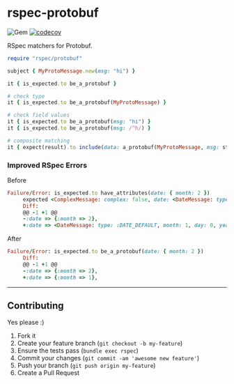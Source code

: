 rspec-protobuf
======
![Gem](https://img.shields.io/gem/dt/rspec-protobuf?style=plastic)
[![codecov](https://codecov.io/gh/dpep/rspec-protobuf/branch/main/graph/badge.svg)](https://codecov.io/gh/dpep/rspec-protobuf)

RSpec matchers for Protobuf.


```ruby
require "rspec/protobuf"

subject { MyProtoMessage.new(msg: "hi") }

it { is_expected.to be_a_protobuf }

# check type
it { is_expected.to be_a_protobuf(MyProtoMessage) }

# check field values
it { is_expected.to be_a_protobuf(msg: "hi") }
it { is_expected.to be_a_protobuf(msg: /^h/) }

# composite matching
it { expect(result).to include(data: a_protobuf(MyProtoMessage, msg: starting_with("h"))) }
```


### Improved RSpec Errors
Before
```ruby
Failure/Error: is_expected.to have_attributes(date: { month: 2 })
     expected <ComplexMessage: complex: false, date: <DateMessage: type: :DATE_DEFAULT, month: 1, day: 0, year: 0>> to have attributes {:date => {:month => 2}} but had attributes {:date => <DateMessage: type: :DATE_DEFAULT, month: 1, day: 0, year: 0>}
     Diff:
     @@ -1 +1 @@
     -:date => {:month => 2},
     +:date => <DateMessage: type: :DATE_DEFAULT, month: 1, day: 0, year: 0>,
```

After
```ruby
Failure/Error: is_expected.to be_a_protobuf(date: { month: 2 })
     Diff:
     @@ -1 +1 @@
     -:date => {:month => 2},
     +:date => {:month => 1},
```

----
## Contributing

Yes please  :)

1. Fork it
1. Create your feature branch (`git checkout -b my-feature`)
1. Ensure the tests pass (`bundle exec rspec`)
1. Commit your changes (`git commit -am 'awesome new feature'`)
1. Push your branch (`git push origin my-feature`)
1. Create a Pull Request
